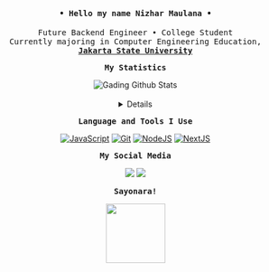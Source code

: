   <h4 align="center" id="begin">
    <samp
      >• Hello my name <b><a>Nizhar Maulana</a> •</b></samp
    >
  </h4>
  <!-- <h4 align="center" id="begin"><samp><b><a href="https://kaenova.my.id">kaenova.my.id</a></h4> -->

  <p align="center">
    <samp>
      Future Backend Engineer • College Student
      <br />
      Currently majoring in Computer Engineering Education,
      <b><a href="https://ft.unj.ac.id/ptik/">Jakarta State University</a></b>
    </samp>
  </p>
  <p align="center">
    <b><samp>My Statistics</samp></b>
  </p>
  <div align="center">
    <img
      src="https://github-readme-stats.vercel.app/api?username=lanakuge&show_icons=true&theme=algolia"
      alt="Gading Github Stats" />
    <br /><br />
    <details>
      <summary>Details</summary>
      <br />
      <p>
        <img
          src="https://github-readme-stats.vercel.app/api/top-langs/?username=lanakuge&theme=algolia&hide_border=true&langs_count=5"
          alt="Most used languages" />
      </p>
      <p>
        <img
          src="https://github-readme-streak-stats.herokuapp.com/?user=lanakuge&theme=algolia"
          alt="Stat Streak" />
      </p>
      <p align="center">
        <img
          src="https://github-profile-trophy.vercel.app/?username=lanakuge&theme=algolia&margin-w=5&margin-h=5"
          alt="Github Trophy" />
      </p>
    </details>
  </div>

  <p align="center"></p>
  <p align="center">
    <b><samp>Language and Tools I Use</samp></b>
  </p>
  <p align="center">
    <a
      href="https://github.com/search?q=user%3Alanakuge+language%3AJavaScript+&type=repositories">
      <img
        alt="JavaScript"
        src="https://img.shields.io/badge/JavaScript%20-%23F7DF1E.svg?&style=for-the-badge&logo=javascript&logoColor=black"
    /></a>
    <a href="#"
      ><img
        alt="Git"
        src="https://img.shields.io/badge/git%20-%23F05033.svg?&style=for-the-badge&logo=git&logoColor=white"
    /></a>
    <a href="#"
      ><img
        alt="NodeJS"
        src="https://img.shields.io/badge/nodejs%20-%23339933.svg?&style=for-the-badge&logo=nodedotjs&logoColor=white"
    /></a>
    <a href="#"
      ><img
        alt="NextJS"
        src="https://img.shields.io/badge/nextjs%20-%23000.svg?&style=for-the-badge&logo=nextdotjs&logoColor=white"
    /></a>
  </p>
  <p align="center" id="med">
    <b><samp>My Social Media</samp></b>
  </p>
  <p align="center">
    <a href="https://www.instagram.com/maulananizhar_/"
      ><img
        src="https://img.shields.io/badge/Instagram-E4405F?style=for-the-badge&logo=instagram&logoColor=white"
    /></a>
    <!--      <a href="https://www.linkedin.com/in/maulananizhar/"><img src="https://img.shields.io/badge/LinkedIn-0077B5?style=for-the-badge&logo=linkedin&logoColor=white"></a> -->
    <a href="https://twitter.com/lanaberg_"
      ><img
        src="https://img.shields.io/badge/Twitter-1DA1F2?style=for-the-badge&logo=twitter&logoColor=white"
    /></a>
  </p>
  <p align="center">
    <b><samp>Sayonara!</samp></b>
  </p>
  <p align="center">
    <img
      src="https://api.visitorbadge.io/api/VisitorHit?user=lanakuge&repo=github-visitors-badge&labelColor=%23555&countColor=%23000"
      width="105px" />
  </p>
